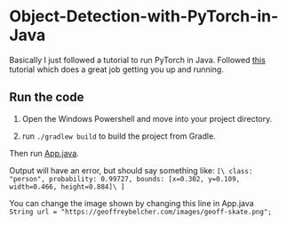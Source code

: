 # Object-Detection-with-PyTorch-in-Java

Basically I just followed a tutorial to run PyTorch in Java. Followed [this](https://towardsdatascience.com/implement-object-detection-with-pytorch-in-java-in-5-minutes-c3ba5769e7aa) tutorial which does a great job getting you up and running.

## Run the code
1. Open the Windows Powershell and move into your project directory. 

2. run `./gradlew build` to build the project from Gradle.

Then run [App.java](https://github.com/yeoffrey/Object-Detection-with-PyTorch-in-Java/blob/master/src/main/java/com/geoffreybelcher/app/App.java).

Output will have an error, but should say something like:
`[\
	class: "person", probability: 0.99727, bounds: [x=0.302, y=0.109, width=0.466, height=0.884]\
]`

You can change the image shown by changing this line in App.java\
`String url = "https://geoffreybelcher.com/images/geoff-skate.png";`
